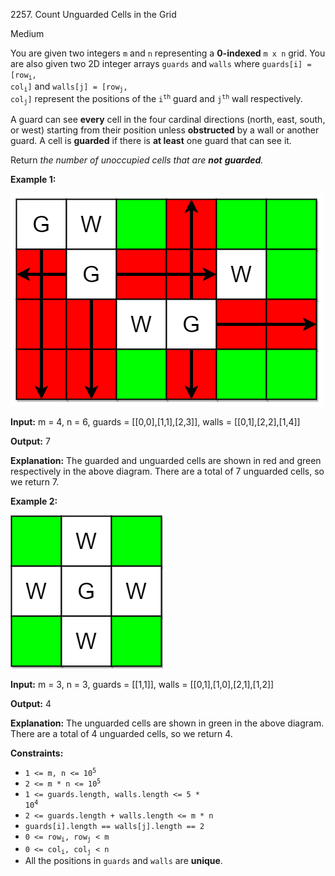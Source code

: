 2257\. Count Unguarded Cells in the Grid

Medium

You are given two integers `m` and `n` representing a **0-indexed** `m x n` grid. You are also given two 2D integer arrays `guards` and `walls` where <code>guards[i] = [row<sub>i</sub>, col<sub>i</sub>]</code> and <code>walls[j] = [row<sub>j</sub>, col<sub>j</sub>]</code> represent the positions of the <code>i<sup>th</sup></code> guard and <code>j<sup>th</sup></code> wall respectively.

A guard can see **every** cell in the four cardinal directions (north, east, south, or west) starting from their position unless **obstructed** by a wall or another guard. A cell is **guarded** if there is **at least** one guard that can see it.

Return _the number of unoccupied cells that are **not** **guarded**._

**Example 1:**

![](example1drawio2.png)

**Input:** m = 4, n = 6, guards = [[0,0],[1,1],[2,3]], walls = [[0,1],[2,2],[1,4]]

**Output:** 7

**Explanation:** The guarded and unguarded cells are shown in red and green respectively in the above diagram. There are a total of 7 unguarded cells, so we return 7.

**Example 2:**

![](example2drawio.png)

**Input:** m = 3, n = 3, guards = [[1,1]], walls = [[0,1],[1,0],[2,1],[1,2]]

**Output:** 4

**Explanation:** The unguarded cells are shown in green in the above diagram. There are a total of 4 unguarded cells, so we return 4.

**Constraints:**

*   <code>1 <= m, n <= 10<sup>5</sup></code>
*   <code>2 <= m * n <= 10<sup>5</sup></code>
*   <code>1 <= guards.length, walls.length <= 5 * 10<sup>4</sup></code>
*   `2 <= guards.length + walls.length <= m * n`
*   `guards[i].length == walls[j].length == 2`
*   <code>0 <= row<sub>i</sub>, row<sub>j</sub> < m</code>
*   <code>0 <= col<sub>i</sub>, col<sub>j</sub> < n</code>
*   All the positions in `guards` and `walls` are **unique**.